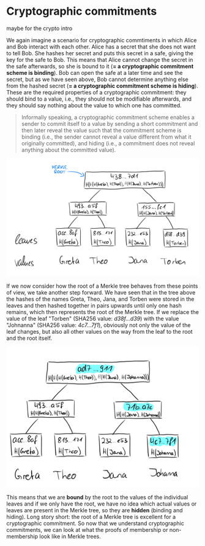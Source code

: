 # Cryptographic commitments

maybe for the crypto intro

We again imagine a scenario for cryptographic commtiments in which Alice and Bob interact with each other. Alice has a secret that she does not want to tell Bob. She hashes her secret and puts this secret in a safe, giving the key for the safe to Bob. This means that Alice cannot change the secret in the safe afterwards, so she is bound to it (**= a cryptographic commitment scheme is binding**). Bob can open the safe at a later time and see the secret, but as we have seen above, Bob cannot determine anything else from the hashed secret (**= a cryptographic commitment scheme is hiding**). These are the required properties of a cryptographic commitment: they should bind to a value, i.e., they should not be modifiable afterwards, and they should say nothing about the value to which one has committed.

> Informally speaking, a cryptographic commitment scheme enables a sender to commit itself to a value by sending a short commitment and then later reveal the value such that the commitment scheme is binding (i.e., the sender cannot reveal a value different from what it originally committed), and hiding (i.e., a commitment does not reveal anything about the committed value).

![Merkle Tree](../img/merkle-tree.jpeg)

If we now consider how the root of a Merkle tree behaves from these points of view, we take another step forward. We have seen that in the tree above the hashes of the names Greta, Theo, Jana, and Torben were stored in the leaves and then hashed together in pairs upwards until only one hash remains, which then represents the root of the Merkle tree. If we replace the value of the leaf "Torben" (SHA256 value: *d38f...d39*) with the value "Johnanna" (SHA256 value: *4c7...7f1*), obviously not only the value of the leaf changes, but also all other values on the way from the leaf to the root and the root itself.

![Merkle Johanna Tree](../img/merkle-johanna-tree.jpeg)

This means that we are **bound** by the root to the values of the individual leaves and if we only have the root, we have no idea which actual values or leaves are present in the Merkle tree, so they are **hidden** (binding and hiding). Long story short: the root of a Merkle tree is excellent for a cryptographic commitment.
So now that we understand cryptographic commitments, we can look at what the proofs of membership or non-membership look like in Merkle trees.
